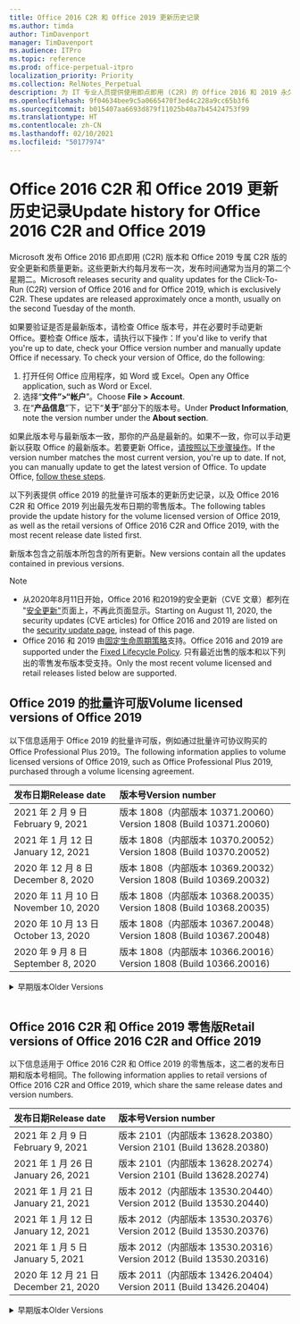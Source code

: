 ```yaml
---
title: Office 2016 C2R 和 Office 2019 更新历史记录
ms.author: timda
author: TimDavenport
manager: TimDavenport
ms.audience: ITPro
ms.topic: reference
ms.prod: office-perpetual-itpro
localization_priority: Priority
ms.collection: RelNotes_Perpetual
description: 为 IT 专业人员提供使用即点即用 (C2R) 的 Office 2016 和 2019 永久版本的更新历史记录
ms.openlocfilehash: 9f04634bee9c5a0665470f3ed4c228a9cc65b3f6
ms.sourcegitcommit: b015407aa6693d879f11025b40a7b45424753f99
ms.translationtype: HT
ms.contentlocale: zh-CN
ms.lasthandoff: 02/10/2021
ms.locfileid: "50177974"
---
```

# <a name="update-history-for-office-2016-c2r-and-office-2019"></a><span data-ttu-id="45044-103">Office 2016 C2R 和 Office 2019 更新历史记录</span><span class="sxs-lookup"><span data-stu-id="45044-103">Update history for Office 2016 C2R and Office 2019</span></span>

<span data-ttu-id="45044-p101">Microsoft 发布 Office 2016 即点即用 (C2R) 版本和 Office 2019 专属 C2R 版的安全更新和质量更新。这些更新大约每月发布一次，发布时间通常为当月的第二个星期二。</span><span class="sxs-lookup"><span data-stu-id="45044-p101">Microsoft releases security and quality updates for the Click-To-Run (C2R) version of Office 2016 and for Office 2019, which is exclusively C2R. These updates are released approximately once a month, usually on the second Tuesday of the month.</span></span>

<span data-ttu-id="45044-p102">如果要验证是否是最新版本，请检查 Office 版本号，并在必要时手动更新 Office。要检查 Office 版本，请执行以下操作：</span><span class="sxs-lookup"><span data-stu-id="45044-p102">If you'd like to verify that you're up to date, check your Office version number and manually update Office if necessary. To check your version of Office, do the following:</span></span>

  1.    <span data-ttu-id="45044-108">打开任何 Office 应用程序，如 Word 或 Excel。</span><span class="sxs-lookup"><span data-stu-id="45044-108">Open any Office application, such as Word or Excel.</span></span>
  2.    <span data-ttu-id="45044-109">选择“**文件”>“帐户**”。</span><span class="sxs-lookup"><span data-stu-id="45044-109">Choose **File > Account**.</span></span>
  3.    <span data-ttu-id="45044-110">在“**产品信息**”下，记下“**关于**”部分下的版本号。</span><span class="sxs-lookup"><span data-stu-id="45044-110">Under **Product Information**, note the version number under the **About section**.</span></span>

<span data-ttu-id="45044-p103">如果此版本号与最新版本一致，那你的产品是最新的。如果不一致，你可以手动更新以获取 Office 的最新版本。若要更新 Office，[请按照以下步骤操作](https://support.office.com/article/2ab296f3-7f03-43a2-8e50-46de917611c5)。</span><span class="sxs-lookup"><span data-stu-id="45044-p103">If the version number matches the most current version, you're up to date. If not, you can manually update to get the latest version of Office. To update Office, [follow these steps](https://support.office.com/article/2ab296f3-7f03-43a2-8e50-46de917611c5).</span></span>


<span data-ttu-id="45044-114">以下列表提供 office 2019 的批量许可版本的更新历史记录，以及 Office 2016 C2R 和 Office 2019 列出最先发布日期的零售版本。</span><span class="sxs-lookup"><span data-stu-id="45044-114">The following tables provide the update history for the volume licensed version of Office 2019, as well as the retail versions of Office 2016 C2R and Office 2019, with the most recent release date listed first.</span></span>

<span data-ttu-id="45044-115">新版本包含之前版本所包含的所有更新。</span><span class="sxs-lookup"><span data-stu-id="45044-115">New versions contain all the updates contained in previous versions.</span></span>


 > [!NOTE]
> - <span data-ttu-id="45044-116">从2020年8月11日开始，Office 2016 和2019的安全更新（CVE 文章）都列在 "[安全更新"](https://docs.microsoft.com/officeupdates/microsoft365-apps-security-updates)页面上，不再此页面显示。</span><span class="sxs-lookup"><span data-stu-id="45044-116">Starting on August 11, 2020, the security updates (CVE articles) for Office 2016 and 2019 are listed on the [security update page](https://docs.microsoft.com/officeupdates/microsoft365-apps-security-updates), instead of this page.</span></span> 
> - <span data-ttu-id="45044-117">Office 2016 和 2019 由[固定生命周期策略](https://docs.microsoft.com/lifecycle/policies/fixed)支持。</span><span class="sxs-lookup"><span data-stu-id="45044-117">Office 2016 and 2019 are supported under the [Fixed Lifecycle Policy](https://docs.microsoft.com/lifecycle/policies/fixed).</span></span> <span data-ttu-id="45044-118">只有最近出售的版本和以下列出的零售发布版本受支持。</span><span class="sxs-lookup"><span data-stu-id="45044-118">Only the most recent volume licensed and retail releases listed below are supported.</span></span>


## <a name="volume-licensed-versions-of-office-2019"></a><span data-ttu-id="45044-119">Office 2019 的批量许可版</span><span class="sxs-lookup"><span data-stu-id="45044-119">Volume licensed versions of Office 2019</span></span>
<span data-ttu-id="45044-120">以下信息适用于 Office 2019 的批量许可版，例如通过批量许可协议购买的 Office Professional Plus 2019。</span><span class="sxs-lookup"><span data-stu-id="45044-120">The following information applies to volume licensed versions of Office 2019, such as Office Professional Plus 2019, purchased through a volume licensing agreement.</span></span>

[//]: # (请勿删除批量许可表开头)


|<span data-ttu-id="45044-122">**发布日期**</span><span class="sxs-lookup"><span data-stu-id="45044-122">**Release date**</span></span>|<span data-ttu-id="45044-123">**版本号**</span><span class="sxs-lookup"><span data-stu-id="45044-123">**Version number**</span></span>|
|:-----|:-----|
|<span data-ttu-id="45044-124">2021 年 2 月 9 日</span><span class="sxs-lookup"><span data-stu-id="45044-124">February 9, 2021</span></span>|<span data-ttu-id="45044-125">版本 1808（内部版本 10371.20060）</span><span class="sxs-lookup"><span data-stu-id="45044-125">Version 1808 (Build 10371.20060)</span></span>|
|<span data-ttu-id="45044-126">2021 年 1 月 12 日</span><span class="sxs-lookup"><span data-stu-id="45044-126">January 12, 2021</span></span>|<span data-ttu-id="45044-127">版本 1808（内部版本 10370.20052）</span><span class="sxs-lookup"><span data-stu-id="45044-127">Version 1808 (Build 10370.20052)</span></span>|
|<span data-ttu-id="45044-128">2020 年 12 月 8 日</span><span class="sxs-lookup"><span data-stu-id="45044-128">December 8, 2020</span></span>|<span data-ttu-id="45044-129">版本 1808（内部版本 10369.20032）</span><span class="sxs-lookup"><span data-stu-id="45044-129">Version 1808 (Build 10369.20032)</span></span>|
|<span data-ttu-id="45044-130">2020 年 11 月 10 日</span><span class="sxs-lookup"><span data-stu-id="45044-130">November 10, 2020</span></span>|<span data-ttu-id="45044-131">版本 1808（内部版本 10368.20035）</span><span class="sxs-lookup"><span data-stu-id="45044-131">Version 1808 (Build 10368.20035)</span></span>|
|<span data-ttu-id="45044-132">2020 年 10 月 13 日</span><span class="sxs-lookup"><span data-stu-id="45044-132">October 13, 2020</span></span>|<span data-ttu-id="45044-133">版本 1808（内部版本 10367.20048）</span><span class="sxs-lookup"><span data-stu-id="45044-133">Version 1808 (Build 10367.20048)</span></span>|
|<span data-ttu-id="45044-134">2020 年 9 月 8 日</span><span class="sxs-lookup"><span data-stu-id="45044-134">September 8, 2020</span></span>|<span data-ttu-id="45044-135">版本 1808（内部版本 10366.20016）</span><span class="sxs-lookup"><span data-stu-id="45044-135">Version 1808 (Build 10366.20016)</span></span>|


[//]: # (请勿删除批量许可表结尾)

<details>
<summary><span data-ttu-id="45044-137">早期版本</span><span class="sxs-lookup"><span data-stu-id="45044-137">Older Versions</span></span></summary>
 

[//]: # (请勿删除批量许可旧表开头)


|<span data-ttu-id="45044-139">**发布日期**</span><span class="sxs-lookup"><span data-stu-id="45044-139">**Release date**</span></span>|<span data-ttu-id="45044-140">**版本号**</span><span class="sxs-lookup"><span data-stu-id="45044-140">**Version number**</span></span>|
|:-----|:-----|
|<span data-ttu-id="45044-141">2020 年 8 月 11 日</span><span class="sxs-lookup"><span data-stu-id="45044-141">August 11, 2020</span></span>|<span data-ttu-id="45044-142">版本 1808（内部版本 10364.20059）</span><span class="sxs-lookup"><span data-stu-id="45044-142">Version 1808 (Build 10364.20059)</span></span>|
|<span data-ttu-id="45044-143">2020 年 7 月 14 日</span><span class="sxs-lookup"><span data-stu-id="45044-143">July 14, 2020</span></span>   |<span data-ttu-id="45044-144">版本 1808（内部版本 10363.20015）</span><span class="sxs-lookup"><span data-stu-id="45044-144">Version 1808 (Build 10363.20015)</span></span>  |
|<span data-ttu-id="45044-145">2020 年 6 月 9 日</span><span class="sxs-lookup"><span data-stu-id="45044-145">June 9, 2020</span></span>   |<span data-ttu-id="45044-146">版本 1808（内部版本 10361.20002）</span><span class="sxs-lookup"><span data-stu-id="45044-146">Version 1808 (Build 10361.20002)</span></span>  |
|<span data-ttu-id="45044-147">2020 年 5 月12 日</span><span class="sxs-lookup"><span data-stu-id="45044-147">May 12, 2020</span></span>   |<span data-ttu-id="45044-148">版本 1808（内部版本 10359.20023）</span><span class="sxs-lookup"><span data-stu-id="45044-148">Version 1808 (Build 10359.20023)</span></span>  |
|<span data-ttu-id="45044-149">2020 年 4 月 14 日</span><span class="sxs-lookup"><span data-stu-id="45044-149">April 14, 2020</span></span>   |<span data-ttu-id="45044-150">版本 1808 （内部版本 10358.20061）</span><span class="sxs-lookup"><span data-stu-id="45044-150">Version 1808 (Build 10358.20061)</span></span>  |
|<span data-ttu-id="45044-151">2020 年 3 月 10 日</span><span class="sxs-lookup"><span data-stu-id="45044-151">March 10, 2020</span></span>   |<span data-ttu-id="45044-152">版本 1808（内部版本 10357.20081）</span><span class="sxs-lookup"><span data-stu-id="45044-152">Version 1808 (Build 10357.20081)</span></span>  |
|<span data-ttu-id="45044-153">2020 年 2 月 11 日</span><span class="sxs-lookup"><span data-stu-id="45044-153">February 11, 2020</span></span>   |<span data-ttu-id="45044-154">版本 1808（内部版本 10356.20006）</span><span class="sxs-lookup"><span data-stu-id="45044-154">Version 1808 (Build 10356.20006)</span></span>  |


[//]: # (请勿删除批量许可旧表结尾)

</details>


<br/>

## <a name="retail-versions-of-office-2016-c2r-and-office-2019"></a><span data-ttu-id="45044-156">Office 2016 C2R 和 Office 2019 零售版</span><span class="sxs-lookup"><span data-stu-id="45044-156">Retail versions of Office 2016 C2R and Office 2019</span></span>
<span data-ttu-id="45044-157">以下信息适用于 Office 2016 C2R 和 Office 2019 的零售版本，这二者的发布日期和版本号相同。</span><span class="sxs-lookup"><span data-stu-id="45044-157">The following information applies to retail versions of Office 2016 C2R and Office 2019, which share the same release dates and version numbers.</span></span>

[//]: # (请勿删除零售表开头)


|<span data-ttu-id="45044-159">**发布日期**</span><span class="sxs-lookup"><span data-stu-id="45044-159">**Release date**</span></span>|<span data-ttu-id="45044-160">**版本号**</span><span class="sxs-lookup"><span data-stu-id="45044-160">**Version number**</span></span>|
|:-----|:-----|
|<span data-ttu-id="45044-161">2021 年 2 月 9 日</span><span class="sxs-lookup"><span data-stu-id="45044-161">February 9, 2021</span></span>|<span data-ttu-id="45044-162">版本 2101（内部版本 13628.20380）</span><span class="sxs-lookup"><span data-stu-id="45044-162">Version 2101 (Build 13628.20380)</span></span>|
|<span data-ttu-id="45044-163">2021 年 1 月 26 日</span><span class="sxs-lookup"><span data-stu-id="45044-163">January 26, 2021</span></span>|<span data-ttu-id="45044-164">版本 2101（内部版本 13628.20274）</span><span class="sxs-lookup"><span data-stu-id="45044-164">Version 2101 (Build 13628.20274)</span></span>|
|<span data-ttu-id="45044-165">2021 年 1 月 21 日</span><span class="sxs-lookup"><span data-stu-id="45044-165">January 21, 2021</span></span>|<span data-ttu-id="45044-166">版本 2012（内部版本 13530.20440）</span><span class="sxs-lookup"><span data-stu-id="45044-166">Version 2012 (Build 13530.20440)</span></span>|
|<span data-ttu-id="45044-167">2021 年 1 月 12 日</span><span class="sxs-lookup"><span data-stu-id="45044-167">January 12, 2021</span></span>|<span data-ttu-id="45044-168">版本 2012（内部版本 13530.20376）</span><span class="sxs-lookup"><span data-stu-id="45044-168">Version 2012 (Build 13530.20376)</span></span>|
|<span data-ttu-id="45044-169">2021 年 1 月 5 日</span><span class="sxs-lookup"><span data-stu-id="45044-169">January 5, 2021</span></span>|<span data-ttu-id="45044-170">版本 2012（内部版本 13530.20316）</span><span class="sxs-lookup"><span data-stu-id="45044-170">Version 2012 (Build 13530.20316)</span></span>|
|<span data-ttu-id="45044-171">2020 年 12 月 21 日</span><span class="sxs-lookup"><span data-stu-id="45044-171">December 21, 2020</span></span>|<span data-ttu-id="45044-172">版本 2011（内部版本 13426.20404）</span><span class="sxs-lookup"><span data-stu-id="45044-172">Version 2011 (Build 13426.20404)</span></span>|


[//]: # (请勿删除零售表结尾)

<details>
<summary><span data-ttu-id="45044-174">早期版本</span><span class="sxs-lookup"><span data-stu-id="45044-174">Older Versions</span></span></summary>
 

[//]: # (请勿删除零售旧表开头)


|<span data-ttu-id="45044-176">**发布日期**</span><span class="sxs-lookup"><span data-stu-id="45044-176">**Release date**</span></span>|<span data-ttu-id="45044-177">**版本号**</span><span class="sxs-lookup"><span data-stu-id="45044-177">**Version number**</span></span>|
|:-----|:-----|
|<span data-ttu-id="45044-178">2020 年 12 月 8 日</span><span class="sxs-lookup"><span data-stu-id="45044-178">December 8, 2020</span></span>|<span data-ttu-id="45044-179">版本 2011（内部版本 13426.20332）</span><span class="sxs-lookup"><span data-stu-id="45044-179">Version 2011 (Build 13426.20332)</span></span>|
|<span data-ttu-id="45044-180">2020 年 12 月 2 日</span><span class="sxs-lookup"><span data-stu-id="45044-180">December 2, 2020</span></span>|<span data-ttu-id="45044-181">版本 2011 (内部版本 13426.20308) </span><span class="sxs-lookup"><span data-stu-id="45044-181">Version 2011 (Build 13426.20308)</span></span>|
|<span data-ttu-id="45044-182">2020 年 11 月 30 日</span><span class="sxs-lookup"><span data-stu-id="45044-182">November 30, 2020</span></span>|<span data-ttu-id="45044-183">版本 2011（内部版本 13426.20294）</span><span class="sxs-lookup"><span data-stu-id="45044-183">Version 2011 (Build 13426.20294)</span></span>|
|<span data-ttu-id="45044-184">2020 年 11 月 23 日</span><span class="sxs-lookup"><span data-stu-id="45044-184">November 23, 2020</span></span>|<span data-ttu-id="45044-185">版本 2011（内部版本13426.20274）</span><span class="sxs-lookup"><span data-stu-id="45044-185">Version 2011 (Build 13426.20274)</span></span>|
|<span data-ttu-id="45044-186">2020 年 11 月 17 日</span><span class="sxs-lookup"><span data-stu-id="45044-186">November 17, 2020</span></span>|<span data-ttu-id="45044-187">版本 2010（内部版本 13328.20408）</span><span class="sxs-lookup"><span data-stu-id="45044-187">Version 2010 (Build 13328.20408)</span></span>|
|<span data-ttu-id="45044-188">2020 年 11 月 10 日</span><span class="sxs-lookup"><span data-stu-id="45044-188">November 10, 2020</span></span>|<span data-ttu-id="45044-189">版本 2010（内部版本 13328.20356）</span><span class="sxs-lookup"><span data-stu-id="45044-189">Version 2010 (Build 13328.20356)</span></span>|
|<span data-ttu-id="45044-190">2020 年 10 月 27 日</span><span class="sxs-lookup"><span data-stu-id="45044-190">October 27, 2020</span></span>|<span data-ttu-id="45044-191">版本 2010（内部版本 13328.20292）</span><span class="sxs-lookup"><span data-stu-id="45044-191">Version 2010 (Build 13328.20292)</span></span>|
|<span data-ttu-id="45044-192">2020 年 10 月 21 日</span><span class="sxs-lookup"><span data-stu-id="45044-192">October 21, 2020</span></span>|<span data-ttu-id="45044-193">版本 2009（内部版本 13231.20418）</span><span class="sxs-lookup"><span data-stu-id="45044-193">Version 2009 (Build 13231.20418)</span></span>|
|<span data-ttu-id="45044-194">2020 年 10 月 13 日</span><span class="sxs-lookup"><span data-stu-id="45044-194">October 13, 2020</span></span>|<span data-ttu-id="45044-195">版本 2009（内部版本 13231.20390）</span><span class="sxs-lookup"><span data-stu-id="45044-195">Version 2009 (Build 13231.20390)</span></span>|
|<span data-ttu-id="45044-196">2020 年 10 月 8 日</span><span class="sxs-lookup"><span data-stu-id="45044-196">October 8, 2020</span></span>|<span data-ttu-id="45044-197">版本 2009 (内部版本 13231.20368)</span><span class="sxs-lookup"><span data-stu-id="45044-197">Version 2009 (Build 13231.20368)</span></span>|
|<span data-ttu-id="45044-198">2020 年 9 月 28 日</span><span class="sxs-lookup"><span data-stu-id="45044-198">September 28, 2020</span></span>|<span data-ttu-id="45044-199">版本 2009（内部版本 13231.20262）</span><span class="sxs-lookup"><span data-stu-id="45044-199">Version 2009 (Build 13231.20262)</span></span>|
|<span data-ttu-id="45044-200">2020 年 9 月 22 日</span><span class="sxs-lookup"><span data-stu-id="45044-200">September 22, 2020</span></span>|<span data-ttu-id="45044-201">版本 2008（内部版本 13127.20508）</span><span class="sxs-lookup"><span data-stu-id="45044-201">Version 2008 (Build 13127.20508)</span></span>|
|<span data-ttu-id="45044-202">2020 年 9 月9 日</span><span class="sxs-lookup"><span data-stu-id="45044-202">September 9, 2020</span></span>|<span data-ttu-id="45044-203">版本 2008（内部版本 13127.20408）</span><span class="sxs-lookup"><span data-stu-id="45044-203">Version 2008 (Build 13127.20408)</span></span>|
|<span data-ttu-id="45044-204">2020 年 8 月 31 日</span><span class="sxs-lookup"><span data-stu-id="45044-204">August 31, 2020</span></span>|<span data-ttu-id="45044-205">版本 2008（内部版本 13127.20296）</span><span class="sxs-lookup"><span data-stu-id="45044-205">Version 2008 (Build 13127.20296)</span></span>|
|<span data-ttu-id="45044-206">2020 年 8 月 25 日</span><span class="sxs-lookup"><span data-stu-id="45044-206">August 25, 2020</span></span>|<span data-ttu-id="45044-207">版本 2007（内部版本 13029.20460）</span><span class="sxs-lookup"><span data-stu-id="45044-207">Version 2007 (Build 13029.20460)</span></span>|
|<span data-ttu-id="45044-208">2020 年 8 月 11 日</span><span class="sxs-lookup"><span data-stu-id="45044-208">August 11, 2020</span></span>|<span data-ttu-id="45044-209">版本 2007（内部版本 13029.20344）</span><span class="sxs-lookup"><span data-stu-id="45044-209">Version 2007 (Build 13029.20344)</span></span>|
|<span data-ttu-id="45044-210">2020 年 7 月 30 日</span><span class="sxs-lookup"><span data-stu-id="45044-210">July 30, 2020</span></span>|<span data-ttu-id="45044-211">版本 2007（内部版本 13029.20308）</span><span class="sxs-lookup"><span data-stu-id="45044-211">Version 2007 (Build 13029.20308)</span></span>  |
|<span data-ttu-id="45044-212">2020 年 7 月 28 日</span><span class="sxs-lookup"><span data-stu-id="45044-212">July 28, 2020</span></span>|<span data-ttu-id="45044-213">版本 2006（内部版本 13001.20498）</span><span class="sxs-lookup"><span data-stu-id="45044-213">Version 2006 (Build 13001.20498)</span></span>  |
|<span data-ttu-id="45044-214">2020 年 7 月 14 日</span><span class="sxs-lookup"><span data-stu-id="45044-214">July 14, 2020</span></span>|<span data-ttu-id="45044-215">版本 2006（内部版本 13001.20384）</span><span class="sxs-lookup"><span data-stu-id="45044-215">Version 2006 (Build 13001.20384)</span></span>  |
|<span data-ttu-id="45044-216">2020 年 6 月 30 日</span><span class="sxs-lookup"><span data-stu-id="45044-216">June 30, 2020</span></span>|<span data-ttu-id="45044-217">版本 2006（内部版本 13001.20266）</span><span class="sxs-lookup"><span data-stu-id="45044-217">Version 2006 (Build 13001.20266)</span></span>  |
|<span data-ttu-id="45044-218">2020 年 6 月 24 日</span><span class="sxs-lookup"><span data-stu-id="45044-218">June 24, 2020</span></span>|<span data-ttu-id="45044-219">版本 2005（内部版本 12827.20470）</span><span class="sxs-lookup"><span data-stu-id="45044-219">Version 2005 (Build 12827.20470)</span></span>  |
|<span data-ttu-id="45044-220">2020 年 6 月 9 日</span><span class="sxs-lookup"><span data-stu-id="45044-220">June 9, 2020</span></span>|<span data-ttu-id="45044-221">版本 2005（内部版本 12827.20336）</span><span class="sxs-lookup"><span data-stu-id="45044-221">Version 2005 (Build 12827.20336)</span></span>  |
|<span data-ttu-id="45044-222">2020 年 6 月 2 日</span><span class="sxs-lookup"><span data-stu-id="45044-222">June 2, 2020</span></span>|<span data-ttu-id="45044-223">版本 2005（内部版本 12827.20268）</span><span class="sxs-lookup"><span data-stu-id="45044-223">Version 2005 (Build 12827.20268)</span></span>  |
|<span data-ttu-id="45044-224">2020 年 5 月 21 日</span><span class="sxs-lookup"><span data-stu-id="45044-224">May 21, 2020</span></span>|<span data-ttu-id="45044-225">版本 2004（内部版本 12730.20352）</span><span class="sxs-lookup"><span data-stu-id="45044-225">Version 2004 (Build 12730.20352)</span></span>  |
|<span data-ttu-id="45044-226">2020 年 5 月12 日</span><span class="sxs-lookup"><span data-stu-id="45044-226">May 12, 2020</span></span>|<span data-ttu-id="45044-227">版本 2004（内部版本 12730.20270）</span><span class="sxs-lookup"><span data-stu-id="45044-227">Version 2004 (Build 12730.20270)</span></span>  |
|<span data-ttu-id="45044-228">2020 年 5 月 4 日</span><span class="sxs-lookup"><span data-stu-id="45044-228">May 4, 2020</span></span>|<span data-ttu-id="45044-229">版本 2004（内部版本 12730.20250）</span><span class="sxs-lookup"><span data-stu-id="45044-229">Version 2004 (Build 12730.20250)</span></span>  |
|<span data-ttu-id="45044-230">2020 年 4 月 29 日</span><span class="sxs-lookup"><span data-stu-id="45044-230">April 29, 2020</span></span>|<span data-ttu-id="45044-231">版本 2004 （内部版本 12730.20236）</span><span class="sxs-lookup"><span data-stu-id="45044-231">Version 2004 (Build 12730.20236)</span></span>  |
|<span data-ttu-id="45044-232">2020 年 4 月 15 日</span><span class="sxs-lookup"><span data-stu-id="45044-232">April 15, 2020</span></span>|<span data-ttu-id="45044-233">版本 2003 （内部版本 12624.20466）</span><span class="sxs-lookup"><span data-stu-id="45044-233">Version 2003 (Build 12624.20466)</span></span>  |
|<span data-ttu-id="45044-234">2020 年 4 月 14 日</span><span class="sxs-lookup"><span data-stu-id="45044-234">April 14, 2020</span></span>|<span data-ttu-id="45044-235">版本 2003（内部版本 12624.20442）</span><span class="sxs-lookup"><span data-stu-id="45044-235">Version 2003 (Build 12624.20442)</span></span>  |
|<span data-ttu-id="45044-236">2020 年 3 月 31 日</span><span class="sxs-lookup"><span data-stu-id="45044-236">March 31, 2020</span></span>|<span data-ttu-id="45044-237">版本 2003（内部版本 12624.20382）</span><span class="sxs-lookup"><span data-stu-id="45044-237">Version 2003 (Build 12624.20382)</span></span>  |
|<span data-ttu-id="45044-238">2020 年 3 月25 日</span><span class="sxs-lookup"><span data-stu-id="45044-238">March 25, 2020</span></span>|<span data-ttu-id="45044-239">版本 2003（内部版本 12624.20320）</span><span class="sxs-lookup"><span data-stu-id="45044-239">Version 2003 (Build 12624.20320)</span></span>  |
|<span data-ttu-id="45044-240">2020 年 3 月 10 日</span><span class="sxs-lookup"><span data-stu-id="45044-240">March 10, 2020</span></span>|<span data-ttu-id="45044-241">版本 2002（内部版本 12527.20278）</span><span class="sxs-lookup"><span data-stu-id="45044-241">Version 2002 (Build 12527.20278)</span></span>  |
|<span data-ttu-id="45044-242">2020 年 3 月 1 日</span><span class="sxs-lookup"><span data-stu-id="45044-242">March 1, 2020</span></span>   |<span data-ttu-id="45044-243">版本 2002（内部版本 12527.20242）</span><span class="sxs-lookup"><span data-stu-id="45044-243">Version 2002 (Build 12527.20242)</span></span>  |


[//]: # (请勿删除零售旧表结尾)


</details>






